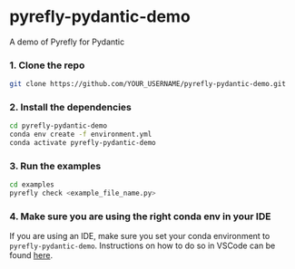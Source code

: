# pyrefly-pydantic-demo
A demo of Pyrefly for Pydantic


### 1. Clone the repo

```bash
git clone https://github.com/YOUR_USERNAME/pyrefly-pydantic-demo.git
```


### 2. Install the dependencies 

```bash
cd pyrefly-pydantic-demo
conda env create -f environment.yml
conda activate pyrefly-pydantic-demo
```

### 3. Run the examples 
```bash
cd examples
pyrefly check <example_file_name.py>
```

### 4. Make sure you are using the right conda env in your IDE 
If you are using an IDE, make sure you set your conda environment to `pyrefly-pydantic-demo`. 
Instructions on how to do so in VSCode can be found [here](https://code.visualstudio.com/docs/python/environments#_select-and-activate-an-environment). 
